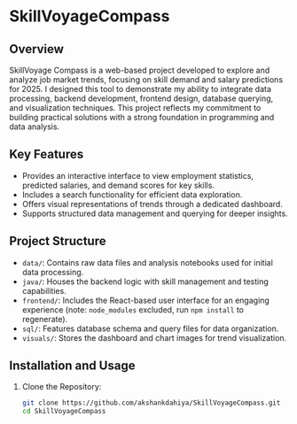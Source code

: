 # SkillVoyageCompass

## Overview
SkillVoyage Compass is a web-based project developed to explore and analyze job market trends, focusing on skill demand and salary predictions for 2025. I designed this tool to demonstrate my ability to integrate data processing, backend development, frontend design, database querying, and visualization techniques. This project reflects my commitment to building practical solutions with a strong foundation in programming and data analysis.

## Key Features
- Provides an interactive interface to view employment statistics, predicted salaries, and demand scores for key skills.
- Includes a search functionality for efficient data exploration.
- Offers visual representations of trends through a dedicated dashboard.
- Supports structured data management and querying for deeper insights.

## Project Structure
- `data/`: Contains raw data files and analysis notebooks used for initial data processing.
- `java/`: Houses the backend logic with skill management and testing capabilities.
- `frontend/`: Includes the React-based user interface for an engaging experience (note: `node_modules` excluded, run `npm install` to regenerate).
- `sql/`: Features database schema and query files for data organization.
- `visuals/`: Stores the dashboard and chart images for trend visualization.

## Installation and Usage
1. Clone the Repository:
   ```bash
   git clone https://github.com/akshankdahiya/SkillVoyageCompass.git
   cd SkillVoyageCompass
